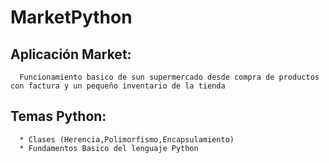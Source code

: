 # MarketPython
## Aplicación Market:
      Funcionamiento basico de sun supermercado desde compra de productos con factura y un pequeño inventario de la tienda

## Temas Python:
      * Clases (Herencia,Polimorfismo,Encapsulamiento)
      * Fundamentos Basico del lenguaje Python
